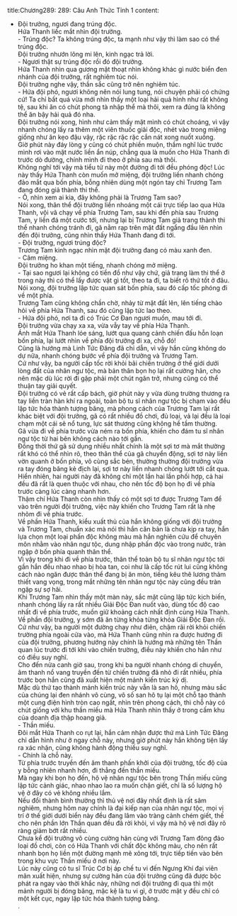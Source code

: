 title:Chương289: 289: Câu Anh Thức Tỉnh 1
content:
- Đội trưởng, ngươi đang trúng độc.<br>Hứa Thanh liếc mắt nhìn đội trưởng.<br>- Trúng độc? Ta không trúng độc, ta mạnh như vậy thì làm sao có thể trúng độc.<br>Đội trưởng nhướn lông mi lên, kinh ngạc trả lời.<br>- Ngươi thật sự trúng độc rồi đó đội trưởng.<br>Hứa Thanh nhìn qua gương mặt thoạt nhìn không khác gì nước biển đen nhánh của đội trưởng, rất nghiêm túc nói.<br>Đội trưởng nghe vậy, thần sắc cũng trở nên nghiêm túc.<br>- Hứa đội phó, ngươi không nên nói lung tung, nói chuyện phải có chứng cứ! Ta chỉ bất quá vừa mới nhìn thấy một loại hải quả hình như rất không tệ, sau khi ăn có chút phong tà nhập thể mà thôi, xem ra đúng là không thể ăn bậy hải quả đó nha.<br>Đội trưởng nói xong, hình như cảm thấy mặt mình có chút choáng, vì vậy nhanh chóng lấy ra thêm một viên thuốc giải độc, nhét vào trong miệng giống như ăn kẹo đậu vậy, rặc rặc rặc rặc cắn nát xong nuốt xuống.<br>Giờ phút này đáy lòng y cũng có chút phiền muộn, thầm nghĩ lúc trước mình rơi vào mặt nước liền ẩn núp, chẳng qua là muốn cho Hứa Thanh đi trước dò đường, chính mình đi theo ở phía sau mà thôi.<br>Không nghĩ tới vậy mà tiểu tử này một đường đi tới đều phóng độc! Lúc này thấy Hứa Thanh còn muốn mở miệng, đội trưởng liền nhanh chóng đảo mắt qua bốn phía, bỗng nhiên dùng một ngón tay chỉ Trương Tam đang đóng giả thành thi thể.<br>- Ô, nhìn xem ai kia, đây không phải là Trương Tam sao?<br>Nói xong, thân thể đội trưởng liền nhoáng một cái trực tiếp lao qua Hứa Thanh, vội vã chạy về phía Trương Tam, sau khi đến phía sau Trương Tam, y liền đá một cước tới, nhưng lại bị Trương Tam giả trang thành thi thể nhanh chóng tránh đi, gã nằm rạp trên mặt đất ngẩng đầu lên nhìn đến đội trưởng, cũng nhìn thấy Hứa Thanh đang đi tới.<br>- Đội trưởng, ngươi trúng độc?<br>Trương Tam kinh ngạc nhìn mặt đội trưởng đang có màu xanh đen.<br>- Câm miệng.<br>Đội trưởng ho khan một tiếng, nhanh chóng mở miệng.<br>- Tại sao ngươi lại không có tiền đồ như vậy chứ, giả trang làm thi thể ở trong này thì có thể lấy được vật gì tốt, theo ta đi, ta biết rõ thứ tốt ở đâu.<br>Nói xong, đội trưởng lập tức quan sát bốn phía, sau đó cấp tốc phóng đi về một phía.<br>Trương Tam cũng không chần chờ, nhảy từ mặt đất lên, lên tiếng chào hỏi về phía Hứa Thanh, sau đó cũng lập tức lao theo.<br>- Hứa đội phó, nơi ta đi có Trúc Cơ Đan ngươi muốn, mau tới đi.<br>Đội trưởng vừa chạy xa xa, vừa vẫy tay về phía Hứa Thanh.<br>Ánh mắt Hứa Thanh lóe sáng, lướt qua quang cảnh chiến đấu hỗn loạn bốn phía, lại lướt nhìn về phía đội trưởng đi xa, chỗ đó!<br>Cũng là hướng mà Linh Tức Đăng đã chỉ dẫn, vì vậy hắn cũng không do dự nữa, nhanh chóng bước về phía đội trưởng và Trương Tam.<br>Cứ như vậy, ba người cấp tốc rời khỏi bãi chiến trường ở thế giới dưới lòng đất của nhân ngư tộc, mà bản thân bọn họ lại rất cường hãn, cho nên mặc dù lúc rời đi gặp phải một chút ngăn trở, nhưng cũng có thể thuận tay giải quyết.<br>Đội trưởng có vẻ rất cấp bách, giờ phút này y vừa dùng trường thương ra tay liền tràn hàn khí ra ngoài, toàn bộ tu sĩ nhân ngư tộc bị chạm vào đều lập tức hóa thành tượng băng, mà phong cách của Trương Tam lại rất khác biệt với đội trưởng, gã có rất nhiều đồ chơi, đủ loại, vả lại đều là loại chạm một cái sẽ nổ tung, lực sát thương cũng không hề tầm thường.<br>Gã vừa đi về phía trước vừa ném ra bốn phía, khiến cho đám tu sĩ nhân ngư tộc từ hai bên không cách nào tới gần.<br>Đồng thời thứ gã sử dụng nhiều nhất chính là một sợi tơ mà mắt thường rất khó có thể nhìn rõ, theo thân thể của gã chuyển động, sợi tơ này liền vờn quanh ở bốn phía, vô cùng sắc bén, thường thường đội trưởng vừa ra tay đóng băng kẻ địch lại, sợi tơ này liền nhanh chóng lướt tới cắt qua.<br>Hiển nhiên, hai người này đã không chỉ một lần hai lần phối hợp, cả hai đều đã rất là quen thuộc với nhau, cho nên tốc độ bọn họ đi về phía trước càng lúc càng nhanh hơn.<br>Thậm chí Hứa Thanh còn nhìn thấy có một sợi tơ được Trương Tam để vào trên người đội trưởng, việc này khiến cho Trương Tam rất là nhẹ nhõm đi về phía trước.<br>Về phần Hứa Thanh, kiểu xuất thủ của hắn không giống với đội trưởng và Trương Tam, chuẩn xác mà nói thì hắn căn bản là chưa kịp ra tay, hắn lựa chọn một loại phấn độc không màu mà hắn nghiên cứu để chuyên môn nhằm vào nhân ngư tộc, dung nhập phấn độc vào trong nước, tràn ngập ở bốn phía quanh thân thể.<br>Vì vậy trong khi đi về phía trước, thân thể toàn bộ tu sĩ nhân ngư tộc tới gần hắn đều nhao nhao bị hòa tan, coi như là cấp tốc rút lui cũng không cách nào ngăn được thân thể đang bị ăn mòn, tiếng kêu thê lương thảm thiết vang vọng, trong mắt những tên nhân ngư tộc này cũng đều tràn ngập sự sợ hãi.<br>Khi Trương Tam nhìn thấy một màn này, sắc mặt cũng lập tức kịch biến, nhanh chóng lấy ra rất nhiều Giải Độc Đan nuốt vào, dùng tốc độ cao nhất đi về phía trước, muốn giữ khoảng cách nhất định cùng Hứa Thanh.<br>Về phần đội trưởng, y sớm đã ăn từng khỏa từng khỏa Giải Độc Đan rồi.<br>Cứ như vậy, ba người một đường chạy như điên, chậm rãi rời khỏi chiến trường phía ngoài cửa vào, mà Hứa Thanh cũng nhìn ra được hướng đi của đội trưởng, phương hướng này chính là hướng mà những tên Thần quan lúc trước đi tới khi vào chiến trường, điều này khiến cho hắn như có điều suy nghĩ.<br>Cho đến nửa canh giờ sau, trong khi ba người nhanh chóng di chuyển, âm thanh nổ vang truyền đến từ chiến trường đã nhỏ đi rất nhiều, phía trước bọn hắn cũng đã xuất hiện một mảnh kiến trúc kỳ dị.<br>Mặc dù thứ tạo thành mảnh kiến trúc này vẫn là san hô, nhưng màu sắc của chúng lại đen nhánh vô cùng, vô số san hô tụ lại một chỗ tạo thành một cung điện hình tròn cao ngất, nhìn trên phong cách, thì chỗ này có chút giống với khu thần miếu mà Hứa Thanh nhìn thấy ở trong cấm khu của doanh địa thập hoang giả.<br>- Thần miếu.<br>Đôi mắt Hứa Thanh co rụt lại, hắn cảm nhận được thứ mà Linh Tức Đăng chỉ dẫn hình như ở ngay chỗ này, nhưng giờ phút này hắn không tiện lấy ra xác nhận, cũng không hành động thiếu suy nghĩ.<br>- Chính là chỗ này.<br>Từ phía trước truyền đến âm thanh phấn khởi của đội trưởng, tốc độ của y bỗng nhiên nhanh hơn, đi thẳng đến thần miếu.<br>Mà ngay khi bọn họ đến, hộ vệ nhân ngư tộc bên trong Thần miếu cũng lập tức cảnh giác, nhao nhao lao ra muốn chặn giết, chỉ là số lượng hộ vệ ở đây có vẻ không nhiều lắm.<br>Nếu đổi thành bình thường thì thủ vệ nơi đây nhất định là rất sâm nghiêm, nhưng hôm nay chính là đại kiếp nạn của nhân ngư tộc, mọi vị trí ở thế giới dưới biển này đều đang lâm vào tràng cảnh chém giết, thế cho nên phần lớn Thần quan đều đã rời khỏi, vì vậy mà hộ vệ nơi đây rõ ràng giảm bớt rất nhiều.<br>Chưa kể đội trưởng vô cùng cường hãn cùng với Trương Tam đông đảo loại đồ chơi, còn có Hứa Thanh với chất độc không màu, cho nên rất nhanh bọn họ liền một đường mạnh mẽ xông tới, trực tiếp tiến vào bên trong khu vực Thần miếu ở nơi này.<br>Lúc này cũng có tu sĩ Trúc Cơ bị áp chế tu vi đến Ngưng Khí đại viên mãn xuất hiện, nhưng sự cường hãn của đội trưởng cũng đã được bộc phát ra ngay vào thời khắc này, những nơi đội trưởng đi qua thì một mảnh người bị đóng băng, mặc kệ là tu vi gì, ở trước mặt y đều chỉ có một kết cục, ngay lập tức hóa thành tượng băng.<br>.<br>
